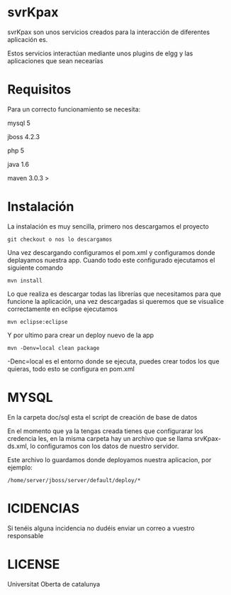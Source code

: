 # svrKpax

svrKpax son unos servicios creados para la interacción de diferentes aplicación es.

Estos servicios interactúan mediante unos plugins de elgg y las aplicaciones que sean necearías

# Requisitos

Para un correcto funcionamiento se necesita:

mysql 5

jboss 4.2.3

php 5

java 1.6

maven 3.0.3 >

# Instalación

La instalación es muy sencilla, primero nos descargamos el proyecto

    git checkout o nos lo descargamos 
    
Una vez descargando configuramos el pom.xml y configuramos donde deplayamos nuestra app. Cuando todo este configurado ejecutamos el siguiente comando

	mvn install

Lo que realiza es descargar todas las librerías que necesitamos para que funcione la aplicación, una vez descargadas si queremos que se visualice correctamente en eclipse ejecutamos

	mvn eclipse:eclipse

Y por ultimo para crear un deploy nuevo de la app

	mvn -Denv=local clean package

-Denc=local es el entorno donde se ejecuta, puedes crear todos los que quieras, todo esto se configura en pom.xml

# MYSQL

En la carpeta doc/sql esta el script de creación de base de datos

En el momento que ya la tengas creada tienes que configurarar los credencia les, en la misma carpeta hay un archivo que se llama srvKpax-ds.xml, lo configuramos con los datos de nuestro servidor.

Este archivo lo guardamos donde deployamos nuestra aplicacion, por ejemplo:

	/home/server/jboss/server/default/deploy/*

# ICIDENCIAS

Si tenéis alguna incidencia no dudéis enviar un correo a vuestro responsable

# LICENSE

Universitat Oberta de catalunya
